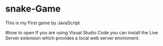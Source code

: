 # snake-Game
This is my First game by JavaScript

#how to open
If you are using Visual Studio Code you can install the Live Server extension which provides a local web server enviroment.
